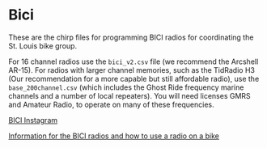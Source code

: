 # Bici

These are the chirp files for programming BICI radios for coordinating the St. Louis bike group.

For 16 channel radios use the `bici_v2.csv` file (we recommend the Arcshell AR-15).  For radios with larger channel memories, such as the TidRadio H3 (Our recommendation for a more capable but still affordable radio), use the `base_200channel.csv` (which includes the Ghost Ride frequency marine channels and a number of local repeaters).  You will need licenses GMRS and Amateur Radio, to operate on many of these frequencies.

[BICI Instagram](https://www.instagram.com/bici_stl/)

[Information for the BICI radios and how to use a radio on a bike](https://docs.google.com/document/d/1Nz5sjVay-kv8LYEp0EwoCZMP3St0vpqVzLEDP2xpqs0)

